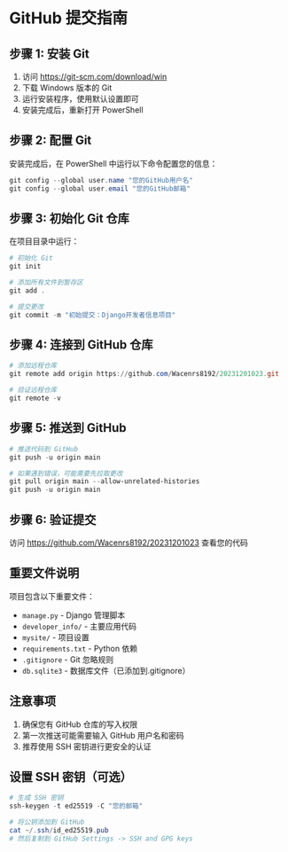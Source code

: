 # GitHub 提交指南

## 步骤 1: 安装 Git

1. 访问 https://git-scm.com/download/win
2. 下载 Windows 版本的 Git
3. 运行安装程序，使用默认设置即可
4. 安装完成后，重新打开 PowerShell

## 步骤 2: 配置 Git

安装完成后，在 PowerShell 中运行以下命令配置您的信息：

```powershell
git config --global user.name "您的GitHub用户名"
git config --global user.email "您的GitHub邮箱"
```

## 步骤 3: 初始化 Git 仓库

在项目目录中运行：

```powershell
# 初始化 Git
git init

# 添加所有文件到暂存区
git add .

# 提交更改
git commit -m "初始提交：Django开发者信息项目"
```

## 步骤 4: 连接到 GitHub 仓库

```powershell
# 添加远程仓库
git remote add origin https://github.com/Wacenrs8192/20231201023.git

# 验证远程仓库
git remote -v
```

## 步骤 5: 推送到 GitHub

```powershell
# 推送代码到 GitHub
git push -u origin main

# 如果遇到错误，可能需要先拉取更改
git pull origin main --allow-unrelated-histories
git push -u origin main
```

## 步骤 6: 验证提交

访问 https://github.com/Wacenrs8192/20231201023 查看您的代码

## 重要文件说明

项目包含以下重要文件：
- `manage.py` - Django 管理脚本
- `developer_info/` - 主要应用代码
- `mysite/` - 项目设置
- `requirements.txt` - Python 依赖
- `.gitignore` - Git 忽略规则
- `db.sqlite3` - 数据库文件（已添加到.gitignore）

## 注意事项

1. 确保您有 GitHub 仓库的写入权限
2. 第一次推送可能需要输入 GitHub 用户名和密码
3. 推荐使用 SSH 密钥进行更安全的认证

## 设置 SSH 密钥（可选）

```powershell
# 生成 SSH 密钥
ssh-keygen -t ed25519 -C "您的邮箱"

# 将公钥添加到 GitHub
cat ~/.ssh/id_ed25519.pub
# 然后复制到 GitHub Settings -> SSH and GPG keys
```